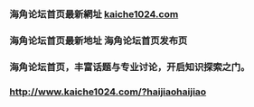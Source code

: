### 海角论坛首页最新網址 [kaiche1024.com](http://www.kaiche1024.com/?haijiaohaijiao) 
### 海角论坛首页最新地址 海角论坛首页发布页
### 海角论坛首页，丰富话题与专业讨论，开启知识探索之门。
### http://www.kaiche1024.com/?haijiaohaijiao
